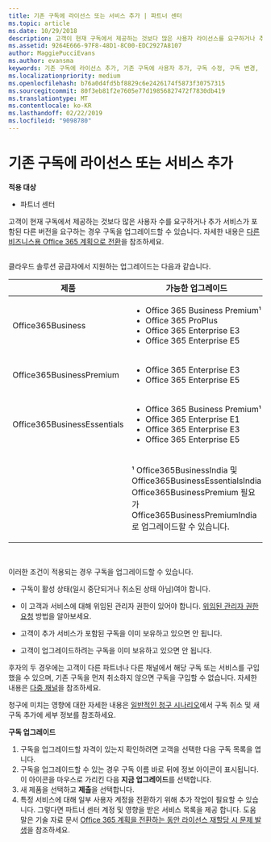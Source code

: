 ```yaml
---
title: 기존 구독에 라이선스 또는 서비스 추가 | 파트너 센터
ms.topic: article
ms.date: 10/29/2018
description: 고객이 현재 구독에서 제공하는 것보다 많은 사용자 라이선스를 요구하거나 추가 서비스가 포함된 다른 버전을 요구하는 경우 구독을 업그레이드할 수 있습니다.
ms.assetid: 9264E666-97F8-48D1-8C00-EDC2927A8107
author: MaggiePucciEvans
ms.author: evansma
keywords: 기존 구독에 라이선스 추가, 기존 구독에 사용자 추가, 구독 수정, 구독 변경, 고객에 대해 더 많은 라이선스 구입
ms.localizationpriority: medium
ms.openlocfilehash: b76a0d4fd5bf8829c6e2426174f5873f30757315
ms.sourcegitcommit: 80f3eb81f2e7605e77d19856827472f7830db419
ms.translationtype: MT
ms.contentlocale: ko-KR
ms.lasthandoff: 02/22/2019
ms.locfileid: "9098780"
---
```

# <a name="add-licenses-or-services-to-an-existing-subscription"></a>기존 구독에 라이선스 또는 서비스 추가

**적용 대상**

-  파트너 센터

고객이 현재 구독에서 제공하는 것보다 많은 사용자 수를 요구하거나 추가 서비스가 포함된 다른 버전을 요구하는 경우 구독을 업그레이드할 수 있습니다. 자세한 내용은 [다른 비즈니스용 Office 365 계획으로 전환](https://go.microsoft.com/fwlink/p/?LinkId=723577)을 참조하세요.

## <a href="" id="upgradesubscription"></a>


클라우드 솔루션 공급자에서 지원하는 업그레이드는 다음과 같습니다.

<table>
<colgroup>
<col width="50%" />
<col width="50%" />
</colgroup>
<thead>
<tr class="header">
<th>제품</th>
<th>가능한 업그레이드</th>
</tr>
</thead>
<tbody>
<tr class="odd">
<td>Office365Business</td>
<td><ul>
<li>Office 365 Business Premium¹</li>
<li>Office 365 ProPlus</li>
<li>Office 365 Enterprise E3</li>
<li>Office 365 Enterprise E5</li>
</ul></td>
</tr>
<tr class="even">
<td>Office365BusinessPremium</td>
<td><ul>
<li>Office 365 Enterprise E3</li>
<li>Office 365 Enterprise E5</li>
</ul></td>
</tr>
<tr class="odd">
<td>Office365BusinessEssentials</td>
<td><ul>
<li>Office 365 Business Premium¹</li>
<li>Office 365 Enterprise E1</li>
<li>Office 365 Enterprise E3</li>
<li>Office 365 Enterprise E5</li>
</ul></td>
</tr>
<tr class="even">
<td></td>
<td><p>¹ Office365BusinessIndia 및 Office365BusinessEssentialsIndia Office365BusinessPremium 필요가 Office365BusinessPremiumIndia로 업그레이드할 수 있습니다.</p></td>
</tr>
</tbody>
</table>

 

이러한 조건이 적용되는 경우 구독을 업그레이드할 수 있습니다.

-   구독이 활성 상태(일시 중단되거나 취소된 상태 아님)여야 합니다.

-   이 고객과 서비스에 대해 위임된 관리자 권한이 있어야 합니다. [위임된 관리자 권한 요청](request-a-relationship-with-a-customer.md) 방법을 알아보세요.

-   고객이 추가 서비스가 포함된 구독을 이미 보유하고 있으면 안 됩니다.

-   고객이 업그레이드하려는 구독을 이미 보유하고 있으면 안 됩니다.

후자의 두 경우에는 고객이 다른 파트너나 다른 채널에서 해당 구독 또는 서비스를 구입했을 수 있으며, 기존 구독을 먼저 취소하지 않으면 구독을 구입할 수 없습니다. 자세한 내용은 [다중 채널](multichannel.md)을 참조하세요.

청구에 미치는 영향에 대한 자세한 내용은 [일반적인 청구 시나리오](common-billing-scenarios.md)에서 구독 취소 및 새 구독 추가에 세부 정보를 참조하세요.

**구독 업그레이드**

1.  구독을 업그레이드할 자격이 있는지 확인하려면 고객을 선택한 다음 구독 목록을 엽니다.
2.  구독을 업그레이드할 수 있는 경우 구독 이름 바로 뒤에 정보 아이콘이 표시됩니다. 이 아이콘을 마우스로 가리킨 다음 **지금 업그레이드**를 선택합니다.
3.  새 제품을 선택하고 **제출**을 선택합니다.
4.  특정 서비스에 대해 일부 사용자 계정을 전환하기 위해 추가 작업이 필요할 수 있습니다. 그렇다면 파트너 센터 계정 및 영향을 받은 서비스 목록을 제공 합니다. 도움말은 기술 자료 문서 [Office 365 계획을 전환하는 동안 라이선스 재할당 시 문제 발생](https://go.microsoft.com/fwlink/p/?LinkId=723576)을 참조하세요.

 

 



